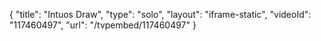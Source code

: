 {
    "title": "Intuos Draw",
    "type": "solo",
    "layout": "iframe-static",
    "videoId": "117460497",
    "url": "\/tvpembed\/117460497"
}